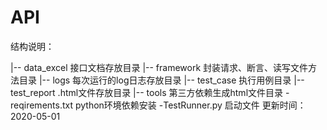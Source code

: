 # API
结构说明：

|-- data_excel 接口文档存放目录
|-- framework 封装请求、断言、读写文件方法目录
|-- logs 每次运行的log日志存放目录
|-- test_case 执行用例目录
|-- test_report .html文件存放目录
|-- tools 第三方依赖生成html文件目录
  -reqirements.txt python环境依赖安装
  -TestRunner.py 启动文件 
更新时间：2020-05-01
